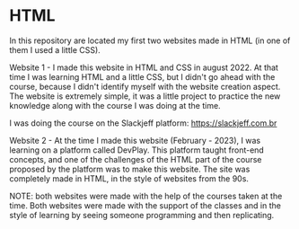 # HTML


In this repository are located my first two websites made in HTML (in one of them I used a little CSS).

Website 1 - I made this website in HTML and CSS in august 2022. At that time I was learning HTML and a little CSS, but I didn't go ahead with the course, because I didn't identify myself with the website creation aspect. The website is extremely simple, it was a little project to practice the new knowledge along with the course I was doing at the time.

I was doing the course on the Slackjeff platform: https://slackjeff.com.br

Website 2 - At the time I made this website (February - 2023), I was learning on a platform called DevPlay. This platform taught front-end concepts, and one of the challenges of the HTML part of the course proposed by the platform was to make this website. The site was completely made in HTML, in the style of websites from the 90s.

NOTE: both websites were made with the help of the courses taken at the time. Both websites were made with the support of the classes and in the style of learning by seeing someone programming and then replicating.
